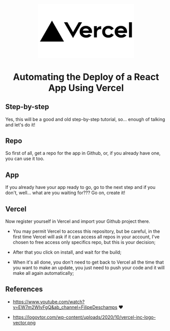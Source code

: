 <div align="center">
  <img width="300px" src="./vercel-inc-logo-vector.png" />
  <h1>Automating the Deploy of a React App Using Vercel</h1>
</div>

## Step-by-step
Yes, this will be a good and old step-by-step tutorial, so... enough of talking and let's do it!

## Repo
So first of all, get a repo for the app in Github, or, if you already have one, you can use it too.

## App
If you already have your app ready to go, go to the next step and if you don't, well... what are you waiting for??? Go on, create it!

## Vercel
Now register yourself in Vercel and import your Github project there.

* You may permit Vercel to access this repository, but be careful, in the first time Vercel will ask if it can access all repos in your account, I've chosen to free access only specifics repo, but this is your decision;

* After that you click on install, and wait for the build;

* When it's all done, you don't need to get back to Vercel all the time that you want to make an update, you just need to push your code and it will make all again automatically;


## References

* https://www.youtube.com/watch?v=EW7m2WIvFgQ&ab_channel=FilipeDeschamps :heart:

* https://logovtor.com/wp-content/uploads/2020/10/vercel-inc-logo-vector.png
